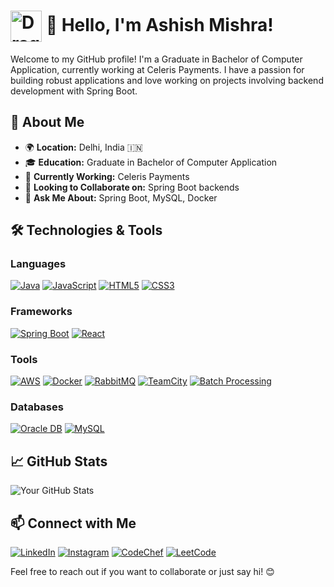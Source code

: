 # <img src="https://static.zerochan.net/Charizard.full.3674262.jpg" alt="Dragon Logo" width="50" style="vertical-align: middle;"> 👋 Hello, I'm Ashish Mishra!

Welcome to my GitHub profile! I'm a Graduate in Bachelor of Computer Application, currently working at Celeris Payments. I have a passion for building robust applications and love working on projects involving backend development with Spring Boot.

## 🚀 About Me

- 🌍 **Location:** Delhi, India 🇮🇳
- 🎓 **Education:** Graduate in Bachelor of Computer Application
- 💼 **Currently Working:** Celeris Payments
- 🌱 **Looking to Collaborate on:** Spring Boot backends
- 💬 **Ask Me About:** Spring Boot, MySQL, Docker

## 🛠️ Technologies & Tools

### Languages
[![Java](https://img.shields.io/badge/-Java-FE7F2D?style=for-the-badge&logo=java&logoColor=white)](https://www.oracle.com/java/)
[![JavaScript](https://img.shields.io/badge/-JavaScript-F7DF1E?style=for-the-badge&logo=javascript&logoColor=black)](https://www.javascript.com/)
[![HTML5](https://img.shields.io/badge/-HTML5-E34F26?style=for-the-badge&logo=html5&logoColor=white)](https://developer.mozilla.org/en-US/docs/Web/Guide/HTML/HTML5)
[![CSS3](https://img.shields.io/badge/-CSS3-1572B6?style=for-the-badge&logo=css3&logoColor=white)](https://developer.mozilla.org/en-US/docs/Web/CSS)

### Frameworks
[![Spring Boot](https://img.shields.io/badge/-Spring%20Boot-6DB33F?style=for-the-badge&logo=spring)](https://spring.io/projects/spring-boot)
[![React](https://img.shields.io/badge/-React-61DAFB?style=for-the-badge&logo=react)](https://reactjs.org/)

### Tools
[![AWS](https://img.shields.io/badge/-AWS-232F3E?style=for-the-badge&logo=amazonaws&logoColor=white)](https://aws.amazon.com/)
[![Docker](https://img.shields.io/badge/-Docker-2496ED?style=for-the-badge&logo=docker&logoColor=white)](https://www.docker.com/)
[![RabbitMQ](https://img.shields.io/badge/-RabbitMQ-FF6600?style=for-the-badge&logo=rabbitmq&logoColor=white)](https://www.rabbitmq.com/)
[![TeamCity](https://img.shields.io/badge/-TeamCity-3B5998?style=for-the-badge&logo=teamcity&logoColor=white)](https://www.jetbrains.com/teamcity/)
[![Batch Processing](https://img.shields.io/badge/-Batch%20Processing-D22128?style=for-the-badge&logo=apache&logoColor=white)](https://apache.org/)

### Databases
[![Oracle DB](https://img.shields.io/badge/-Oracle%20DB-F80000?style=for-the-badge&logo=oracle&logoColor=white)](https://www.oracle.com/database/)
[![MySQL](https://img.shields.io/badge/-MySQL-4479A1?style=for-the-badge&logo=mysql&logoColor=white)](https://www.mysql.com/)

## 📈 GitHub Stats

![Your GitHub Stats](https://github-readme-stats.vercel.app/api?username=ashish-1609&show_icons=true&hide_title=true&count_private=true&theme=radical)

## 📫 Connect with Me

[![LinkedIn](https://img.shields.io/badge/-LinkedIn-0077B5?style=for-the-badge&logo=linkedin&logoColor=white)](https://www.linkedin.com/in/ashish-mishra2003)
[![Instagram](https://img.shields.io/badge/-Instagram-E4405F?style=for-the-badge&logo=instagram&logoColor=white)](https://www.instagram.com/__ash.05)
[![CodeChef](https://img.shields.io/badge/-CodeChef-BB1F20?style=for-the-badge&logo=codechef&logoColor=white)](https://www.codechef.com/users/ashish_209040)
[![LeetCode](https://img.shields.io/badge/-LeetCode-FFA116?style=for-the-badge&logo=leetcode&logoColor=black)](https://leetcode.com/ashish_209040)

Feel free to reach out if you want to collaborate or just say hi! 😊

